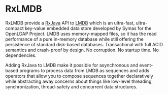 # RxLMDB

RxLMDB provide a [RxJava](https://github.com/ReactiveX/RxJava) API to [LMDB](http://symas.com/mdb/) which is an ultra-fast, ultra-compact key-value embedded data store developed by Symas for the OpenLDAP Project. LMDB uses memory-mapped files, so it has the read performance of a pure in-memory database while still offering the persistence of standard disk-based databases. Transactional with full ACID semantics and crash-proof by design. No corruption. No startup time. No dependencies.

Adding RxJava to LMDB make it possible for asynchronous and event-based programs to process data from LMDB as sequences and adds operators that allow you to compose sequences together declaratively while abstracting away concerns about things like low-level threading, synchronization, thread-safety and concurrent data structures.
